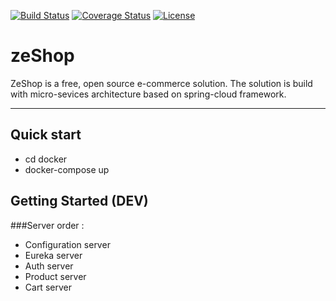 [![Build Status](https://travis-ci.org/Zomzog/zeShop.svg?branch=master)](https://travis-ci.org/Zomzog/zeShop)
[![Coverage Status](https://coveralls.io/repos/github/Zomzog/zeShop/badge.svg?branch=master)](https://coveralls.io/github/Zomzog/zeShop?branch=master)
[![License](https://img.shields.io/badge/License-GPL--3.0-blue.svg)](https://github.com/Zomzog/zeShop/blob/master/LICENSE)

zeShop
===================
ZeShop is a free, open source e-commerce solution. 
The solution is build with micro-sevices architecture based on spring-cloud framework.

----------


Quick start
-------------
- cd docker
- docker-compose up


Getting Started (DEV)
-------------
###Server order :

- Configuration server
- Eureka server
- Auth server
- Product server
- Cart server
